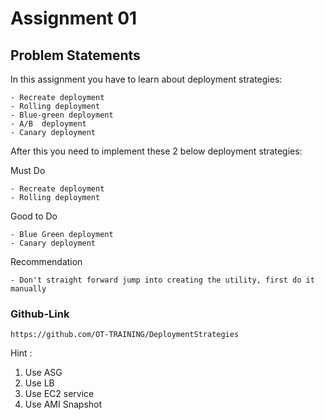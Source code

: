 # Assignment 01

##  Problem Statements

In this assignment you have to learn about deployment strategies:

    - Recreate deployment
    - Rolling deployment
    - Blue-green deployment
    - A/B  deployment
    - Canary deployment
    
After this you need to implement these 2 below deployment strategies:

Must Do

    - Recreate deployment
    - Rolling deployment
    
Good to  Do

    - Blue Green deployment
    - Canary deployment
    
Recommendation

    - Don't straight forward jump into creating the utility, first do it manually

### Github-Link 
~~~    
https://github.com/OT-TRAINING/DeploymentStrategies
~~~

Hint :

1. Use ASG
2. Use LB
3. Use EC2 service
4. Use AMI Snapshot
